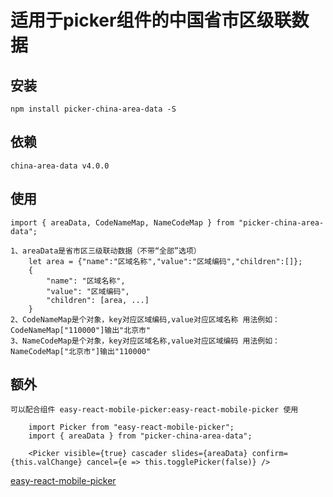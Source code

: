 # 适用于picker组件的中国省市区级联数据

## 安装

    npm install picker-china-area-data -S

## 依赖

    china-area-data v4.0.0

## 使用

    import { areaData, CodeNameMap, NameCodeMap } from "picker-china-area-data";
    
    1、areaData是省市区三级联动数据（不带“全部”选项）
        let area = {"name":"区域名称","value":"区域编码","children":[]};
        {
            "name": "区域名称",
            "value": "区域编码",
            "children": [area, ...]
        }
    2、CodeNameMap是个对象，key对应区域编码,value对应区域名称 用法例如：CodeNameMap["110000"]输出"北京市"
    3、NameCodeMap是个对象，key对应区域名称,value对应区域编码 用法例如：NameCodeMap["北京市"]输出"110000"

## 额外

    可以配合组件 easy-react-mobile-picker:easy-react-mobile-picker 使用

        import Picker from "easy-react-mobile-picker";
        import { areaData } from "picker-china-area-data";

        <Picker visible={true} cascader slides={areaData} confirm={this.valChange} cancel={e => this.togglePicker(false)} />

[easy-react-mobile-picker](https://www.npmjs.com/package/picker-china-area-data "适用于picker组件的中国省市区级联数据")
